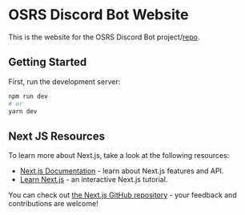 # OSRS Discord Bot Website
This is the website for the OSRS Discord Bot project/[repo](https://github.com/masonfox/osrs-discord-bot).

## Getting Started

First, run the development server:

```bash
npm run dev
# or
yarn dev
```

## Next JS Resources

To learn more about Next.js, take a look at the following resources:

- [Next.js Documentation](https://nextjs.org/docs) - learn about Next.js features and API.
- [Learn Next.js](https://nextjs.org/learn) - an interactive Next.js tutorial.

You can check out [the Next.js GitHub repository](https://github.com/vercel/next.js/) - your feedback and contributions are welcome!